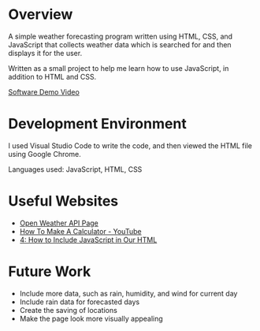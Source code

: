 # Overview

A simple weather forecasting program written using HTML, CSS, and JavaScript that collects weather data which is searched for and then displays it for the user.

Written as a small project to help me learn how to use JavaScript, in addition to HTML and CSS.

[Software Demo Video](https://youtu.be/LxSXDJQf3G8)

# Development Environment

I used Visual Studio Code to write the code, and then viewed the HTML file using Google Chrome.

Languages used: JavaScript, HTML, CSS

# Useful Websites

- [Open Weather API Page](https://openweathermap.org/api)
- [How To Make A Calculator - YouTube](https://www.youtube.com/watch?v=cGgLHJGyS34)
- [4: How to Include JavaScript in Our HTML](https://www.youtube.com/watch?v=AD5hxsFJc4o)

# Future Work

- Include more data, such as rain, humidity, and wind for current day
- Include rain data for forecasted days
- Create the saving of locations
- Make the page look more visually appealing